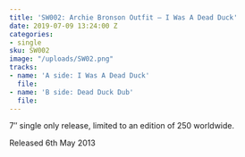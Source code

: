 ```yaml
---
title: 'SW002: Archie Bronson Outfit – I Was A Dead Duck'
date: 2019-07-09 13:24:00 Z
categories:
- single
sku: SW002
image: "/uploads/SW02.png"
tracks:
- name: 'A side: I Was A Dead Duck'
  file: 
- name: 'B side: Dead Duck Dub'
  file: 
---
```


7″ single only release, limited to an edition of 250 worldwide.

Released 6th May 2013